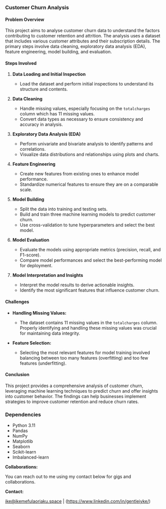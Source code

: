 ### Customer Churn Analysis

#### Problem Overview

This project aims to analyse customer churn data to understand the factors contributing to customer retention and attrition. The analysis uses a dataset that includes various customer attributes and their subscription details. The primary steps involve data cleaning, exploratory data analysis (EDA), feature engineering, model building, and evaluation.

#### Steps Involved

1. **Data Loading and Initial Inspection**
    - Load the dataset and perform initial inspections to understand its structure and contents.

2. **Data Cleaning**
    - Handle missing values, especially focusing on the `totalcharges` column which has 11 missing values.
    - Convert data types as necessary to ensure consistency and accuracy in analysis.

3. **Exploratory Data Analysis (EDA)**
    - Perform univariate and bivariate analysis to identify patterns and correlations.
    - Visualize data distributions and relationships using plots and charts.

4. **Feature Engineering**
    - Create new features from existing ones to enhance model performance.
    - Standardize numerical features to ensure they are on a comparable scale.

5. **Model Building**
    - Split the data into training and testing sets.
    - Build and train three machine learning models to predict customer churn.
    - Use cross-validation to tune hyperparameters and select the best model.

6. **Model Evaluation**
    - Evaluate the models using appropriate metrics (precision, recall, and F1-score).
    - Compare model performances and select the best-performing model for deployment.

7. **Model Interpretation and Insights**
    - Interpret the model results to derive actionable insights.
    - Identify the most significant features that influence customer churn.

#### Challenges

- **Handling Missing Values:**
    - The dataset contains 11 missing values in the `totalcharges` column. Properly identifying and handling these missing values was crucial for maintaining data integrity.
    
- **Feature Selection:**
    - Selecting the most relevant features for model training involved balancing between too many features (overfitting) and too few features (underfitting).

#### Conclusion

This project provides a comprehensive analysis of customer churn, leveraging machine learning techniques to predict churn and offer insights into customer behavior. The findings can help businesses implement strategies to improve customer retention and reduce churn rates.

### Dependencies

- Python 3.11
- Pandas
- NumPy
- Matplotlib
- Seaborn
- Scikit-learn
- Imbalanced-learn

**Collaborations:**

You can reach out to me using my contact below for gigs and collaborations.

**Contact:**

ike@ikemefulaoriaku.space | (https://www.linkedin.com/in/gentleiyke/)
